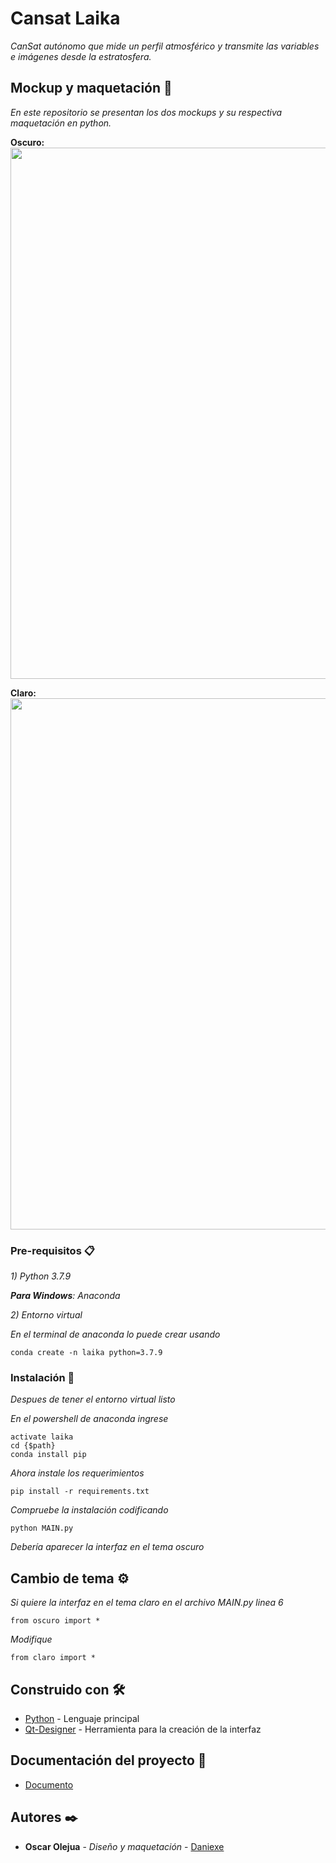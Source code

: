# Cansat Laika

_CanSat autónomo que mide un perfil atmosférico y transmite las variables e imágenes desde la estratosfera._

## Mockup y maquetación 🚀

_En este repositorio se presentan los dos mockups y su respectiva maquetación en python._

**Oscuro:**
<a>
<img width="850" src="https://github.com/DaniSTexe/laika/blob/main/sources/oscuro.png">
</a>

**Claro:**
<a>
<img width="850" src="https://github.com/DaniSTexe/laika/blob/main/sources/claro.png">
</a>

### Pre-requisitos 📋

_1) Python 3.7.9_

_**Para Windows**: Anaconda_
    
_2) Entorno virtual_

_En el terminal de anaconda lo puede crear usando_

```
conda create -n laika python=3.7.9
```

### Instalación 🔧

_Despues de tener el entorno virtual listo_

_En el powershell de anaconda ingrese_

```
activate laika
cd {$path}
conda install pip
```

_Ahora instale los requerimientos_

```
pip install -r requirements.txt
```

_Compruebe la instalación codificando_
```
python MAIN.py
```
_Debería aparecer la interfaz en el tema oscuro_


## Cambio de tema ⚙️

_Si quiere la interfaz en el tema claro en el archivo MAIN.py linea 6_ 

```
from oscuro import *
```

_Modifique_ 

```
from claro import *
```

## Construido con 🛠️

* [Python](https://docs.python.org/3/) - Lenguaje principal
* [Qt-Designer](https://doc.qt.io/qt-5/qtdesigner-manual.html) - Herramienta para la creación de la interfaz

## Documentación del proyecto 📖

* [Documento](https://github.com/DaniSTexe/laika/blob/main/Documento.pdf)

## Autores ✒️

* **Oscar Olejua** - *Diseño y maquetación* - [Daniexe](https://github.com/DaniSTexe)